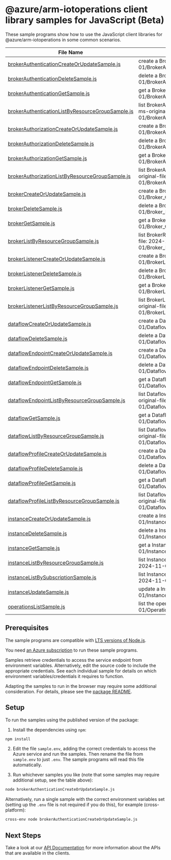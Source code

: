 # @azure/arm-iotoperations client library samples for JavaScript (Beta)

These sample programs show how to use the JavaScript client libraries for @azure/arm-iotoperations in some common scenarios.

| **File Name**                                                                                     | **Description**                                                                                                                                           |
| ------------------------------------------------------------------------------------------------- | --------------------------------------------------------------------------------------------------------------------------------------------------------- |
| [brokerAuthenticationCreateOrUpdateSample.js][brokerauthenticationcreateorupdatesample]           | create a BrokerAuthenticationResource x-ms-original-file: 2024-11-01/BrokerAuthentication_CreateOrUpdate_Complex.json                                     |
| [brokerAuthenticationDeleteSample.js][brokerauthenticationdeletesample]                           | delete a BrokerAuthenticationResource x-ms-original-file: 2024-11-01/BrokerAuthentication_Delete_MaximumSet_Gen.json                                      |
| [brokerAuthenticationGetSample.js][brokerauthenticationgetsample]                                 | get a BrokerAuthenticationResource x-ms-original-file: 2024-11-01/BrokerAuthentication_Get_MaximumSet_Gen.json                                            |
| [brokerAuthenticationListByResourceGroupSample.js][brokerauthenticationlistbyresourcegroupsample] | list BrokerAuthenticationResource resources by BrokerResource x-ms-original-file: 2024-11-01/BrokerAuthentication_ListByResourceGroup_MaximumSet_Gen.json |
| [brokerAuthorizationCreateOrUpdateSample.js][brokerauthorizationcreateorupdatesample]             | create a BrokerAuthorizationResource x-ms-original-file: 2024-11-01/BrokerAuthorization_CreateOrUpdate_Complex.json                                       |
| [brokerAuthorizationDeleteSample.js][brokerauthorizationdeletesample]                             | delete a BrokerAuthorizationResource x-ms-original-file: 2024-11-01/BrokerAuthorization_Delete_MaximumSet_Gen.json                                        |
| [brokerAuthorizationGetSample.js][brokerauthorizationgetsample]                                   | get a BrokerAuthorizationResource x-ms-original-file: 2024-11-01/BrokerAuthorization_Get_MaximumSet_Gen.json                                              |
| [brokerAuthorizationListByResourceGroupSample.js][brokerauthorizationlistbyresourcegroupsample]   | list BrokerAuthorizationResource resources by BrokerResource x-ms-original-file: 2024-11-01/BrokerAuthorization_ListByResourceGroup_MaximumSet_Gen.json   |
| [brokerCreateOrUpdateSample.js][brokercreateorupdatesample]                                       | create a BrokerResource x-ms-original-file: 2024-11-01/Broker_CreateOrUpdate_Complex.json                                                                 |
| [brokerDeleteSample.js][brokerdeletesample]                                                       | delete a BrokerResource x-ms-original-file: 2024-11-01/Broker_Delete_MaximumSet_Gen.json                                                                  |
| [brokerGetSample.js][brokergetsample]                                                             | get a BrokerResource x-ms-original-file: 2024-11-01/Broker_Get_MaximumSet_Gen.json                                                                        |
| [brokerListByResourceGroupSample.js][brokerlistbyresourcegroupsample]                             | list BrokerResource resources by InstanceResource x-ms-original-file: 2024-11-01/Broker_ListByResourceGroup_MaximumSet_Gen.json                           |
| [brokerListenerCreateOrUpdateSample.js][brokerlistenercreateorupdatesample]                       | create a BrokerListenerResource x-ms-original-file: 2024-11-01/BrokerListener_CreateOrUpdate_Complex.json                                                 |
| [brokerListenerDeleteSample.js][brokerlistenerdeletesample]                                       | delete a BrokerListenerResource x-ms-original-file: 2024-11-01/BrokerListener_Delete_MaximumSet_Gen.json                                                  |
| [brokerListenerGetSample.js][brokerlistenergetsample]                                             | get a BrokerListenerResource x-ms-original-file: 2024-11-01/BrokerListener_Get_MaximumSet_Gen.json                                                        |
| [brokerListenerListByResourceGroupSample.js][brokerlistenerlistbyresourcegroupsample]             | list BrokerListenerResource resources by BrokerResource x-ms-original-file: 2024-11-01/BrokerListener_ListByResourceGroup_MaximumSet_Gen.json             |
| [dataflowCreateOrUpdateSample.js][dataflowcreateorupdatesample]                                   | create a DataflowResource x-ms-original-file: 2024-11-01/Dataflow_CreateOrUpdate_ComplexContextualization.json                                            |
| [dataflowDeleteSample.js][dataflowdeletesample]                                                   | delete a DataflowResource x-ms-original-file: 2024-11-01/Dataflow_Delete_MaximumSet_Gen.json                                                              |
| [dataflowEndpointCreateOrUpdateSample.js][dataflowendpointcreateorupdatesample]                   | create a DataflowEndpointResource x-ms-original-file: 2024-11-01/DataflowEndpoint_CreateOrUpdate_ADLSv2.json                                              |
| [dataflowEndpointDeleteSample.js][dataflowendpointdeletesample]                                   | delete a DataflowEndpointResource x-ms-original-file: 2024-11-01/DataflowEndpoint_Delete_MaximumSet_Gen.json                                              |
| [dataflowEndpointGetSample.js][dataflowendpointgetsample]                                         | get a DataflowEndpointResource x-ms-original-file: 2024-11-01/DataflowEndpoint_Get_MaximumSet_Gen.json                                                    |
| [dataflowEndpointListByResourceGroupSample.js][dataflowendpointlistbyresourcegroupsample]         | list DataflowEndpointResource resources by InstanceResource x-ms-original-file: 2024-11-01/DataflowEndpoint_ListByResourceGroup_MaximumSet_Gen.json       |
| [dataflowGetSample.js][dataflowgetsample]                                                         | get a DataflowResource x-ms-original-file: 2024-11-01/Dataflow_Get_MaximumSet_Gen.json                                                                    |
| [dataflowListByResourceGroupSample.js][dataflowlistbyresourcegroupsample]                         | list DataflowResource resources by DataflowProfileResource x-ms-original-file: 2024-11-01/Dataflow_ListByProfileResource_MaximumSet_Gen.json              |
| [dataflowProfileCreateOrUpdateSample.js][dataflowprofilecreateorupdatesample]                     | create a DataflowProfileResource x-ms-original-file: 2024-11-01/DataflowProfile_CreateOrUpdate_MaximumSet_Gen.json                                        |
| [dataflowProfileDeleteSample.js][dataflowprofiledeletesample]                                     | delete a DataflowProfileResource x-ms-original-file: 2024-11-01/DataflowProfile_Delete_MaximumSet_Gen.json                                                |
| [dataflowProfileGetSample.js][dataflowprofilegetsample]                                           | get a DataflowProfileResource x-ms-original-file: 2024-11-01/DataflowProfile_Get_MaximumSet_Gen.json                                                      |
| [dataflowProfileListByResourceGroupSample.js][dataflowprofilelistbyresourcegroupsample]           | list DataflowProfileResource resources by InstanceResource x-ms-original-file: 2024-11-01/DataflowProfile_ListByResourceGroup_MaximumSet_Gen.json         |
| [instanceCreateOrUpdateSample.js][instancecreateorupdatesample]                                   | create a InstanceResource x-ms-original-file: 2024-11-01/Instance_CreateOrUpdate_MaximumSet_Gen.json                                                      |
| [instanceDeleteSample.js][instancedeletesample]                                                   | delete a InstanceResource x-ms-original-file: 2024-11-01/Instance_Delete_MaximumSet_Gen.json                                                              |
| [instanceGetSample.js][instancegetsample]                                                         | get a InstanceResource x-ms-original-file: 2024-11-01/Instance_Get_MaximumSet_Gen.json                                                                    |
| [instanceListByResourceGroupSample.js][instancelistbyresourcegroupsample]                         | list InstanceResource resources by resource group x-ms-original-file: 2024-11-01/Instance_ListByResourceGroup_MaximumSet_Gen.json                         |
| [instanceListBySubscriptionSample.js][instancelistbysubscriptionsample]                           | list InstanceResource resources by subscription ID x-ms-original-file: 2024-11-01/Instance_ListBySubscription_MaximumSet_Gen.json                         |
| [instanceUpdateSample.js][instanceupdatesample]                                                   | update a InstanceResource x-ms-original-file: 2024-11-01/Instance_Update_MaximumSet_Gen.json                                                              |
| [operationsListSample.js][operationslistsample]                                                   | list the operations for the provider x-ms-original-file: 2024-11-01/Operations_List_MaximumSet_Gen.json                                                   |

## Prerequisites

The sample programs are compatible with [LTS versions of Node.js](https://github.com/nodejs/release#release-schedule).

You need [an Azure subscription][freesub] to run these sample programs.

Samples retrieve credentials to access the service endpoint from environment variables. Alternatively, edit the source code to include the appropriate credentials. See each individual sample for details on which environment variables/credentials it requires to function.

Adapting the samples to run in the browser may require some additional consideration. For details, please see the [package README][package].

## Setup

To run the samples using the published version of the package:

1. Install the dependencies using `npm`:

```bash
npm install
```

2. Edit the file `sample.env`, adding the correct credentials to access the Azure service and run the samples. Then rename the file from `sample.env` to just `.env`. The sample programs will read this file automatically.

3. Run whichever samples you like (note that some samples may require additional setup, see the table above):

```bash
node brokerAuthenticationCreateOrUpdateSample.js
```

Alternatively, run a single sample with the correct environment variables set (setting up the `.env` file is not required if you do this), for example (cross-platform):

```bash
cross-env node brokerAuthenticationCreateOrUpdateSample.js
```

## Next Steps

Take a look at our [API Documentation][apiref] for more information about the APIs that are available in the clients.

[brokerauthenticationcreateorupdatesample]: https://github.com/Azure/azure-sdk-for-js/blob/main/sdk/iotoperations/arm-iotoperations/samples/v1-beta/javascript/brokerAuthenticationCreateOrUpdateSample.js
[brokerauthenticationdeletesample]: https://github.com/Azure/azure-sdk-for-js/blob/main/sdk/iotoperations/arm-iotoperations/samples/v1-beta/javascript/brokerAuthenticationDeleteSample.js
[brokerauthenticationgetsample]: https://github.com/Azure/azure-sdk-for-js/blob/main/sdk/iotoperations/arm-iotoperations/samples/v1-beta/javascript/brokerAuthenticationGetSample.js
[brokerauthenticationlistbyresourcegroupsample]: https://github.com/Azure/azure-sdk-for-js/blob/main/sdk/iotoperations/arm-iotoperations/samples/v1-beta/javascript/brokerAuthenticationListByResourceGroupSample.js
[brokerauthorizationcreateorupdatesample]: https://github.com/Azure/azure-sdk-for-js/blob/main/sdk/iotoperations/arm-iotoperations/samples/v1-beta/javascript/brokerAuthorizationCreateOrUpdateSample.js
[brokerauthorizationdeletesample]: https://github.com/Azure/azure-sdk-for-js/blob/main/sdk/iotoperations/arm-iotoperations/samples/v1-beta/javascript/brokerAuthorizationDeleteSample.js
[brokerauthorizationgetsample]: https://github.com/Azure/azure-sdk-for-js/blob/main/sdk/iotoperations/arm-iotoperations/samples/v1-beta/javascript/brokerAuthorizationGetSample.js
[brokerauthorizationlistbyresourcegroupsample]: https://github.com/Azure/azure-sdk-for-js/blob/main/sdk/iotoperations/arm-iotoperations/samples/v1-beta/javascript/brokerAuthorizationListByResourceGroupSample.js
[brokercreateorupdatesample]: https://github.com/Azure/azure-sdk-for-js/blob/main/sdk/iotoperations/arm-iotoperations/samples/v1-beta/javascript/brokerCreateOrUpdateSample.js
[brokerdeletesample]: https://github.com/Azure/azure-sdk-for-js/blob/main/sdk/iotoperations/arm-iotoperations/samples/v1-beta/javascript/brokerDeleteSample.js
[brokergetsample]: https://github.com/Azure/azure-sdk-for-js/blob/main/sdk/iotoperations/arm-iotoperations/samples/v1-beta/javascript/brokerGetSample.js
[brokerlistbyresourcegroupsample]: https://github.com/Azure/azure-sdk-for-js/blob/main/sdk/iotoperations/arm-iotoperations/samples/v1-beta/javascript/brokerListByResourceGroupSample.js
[brokerlistenercreateorupdatesample]: https://github.com/Azure/azure-sdk-for-js/blob/main/sdk/iotoperations/arm-iotoperations/samples/v1-beta/javascript/brokerListenerCreateOrUpdateSample.js
[brokerlistenerdeletesample]: https://github.com/Azure/azure-sdk-for-js/blob/main/sdk/iotoperations/arm-iotoperations/samples/v1-beta/javascript/brokerListenerDeleteSample.js
[brokerlistenergetsample]: https://github.com/Azure/azure-sdk-for-js/blob/main/sdk/iotoperations/arm-iotoperations/samples/v1-beta/javascript/brokerListenerGetSample.js
[brokerlistenerlistbyresourcegroupsample]: https://github.com/Azure/azure-sdk-for-js/blob/main/sdk/iotoperations/arm-iotoperations/samples/v1-beta/javascript/brokerListenerListByResourceGroupSample.js
[dataflowcreateorupdatesample]: https://github.com/Azure/azure-sdk-for-js/blob/main/sdk/iotoperations/arm-iotoperations/samples/v1-beta/javascript/dataflowCreateOrUpdateSample.js
[dataflowdeletesample]: https://github.com/Azure/azure-sdk-for-js/blob/main/sdk/iotoperations/arm-iotoperations/samples/v1-beta/javascript/dataflowDeleteSample.js
[dataflowendpointcreateorupdatesample]: https://github.com/Azure/azure-sdk-for-js/blob/main/sdk/iotoperations/arm-iotoperations/samples/v1-beta/javascript/dataflowEndpointCreateOrUpdateSample.js
[dataflowendpointdeletesample]: https://github.com/Azure/azure-sdk-for-js/blob/main/sdk/iotoperations/arm-iotoperations/samples/v1-beta/javascript/dataflowEndpointDeleteSample.js
[dataflowendpointgetsample]: https://github.com/Azure/azure-sdk-for-js/blob/main/sdk/iotoperations/arm-iotoperations/samples/v1-beta/javascript/dataflowEndpointGetSample.js
[dataflowendpointlistbyresourcegroupsample]: https://github.com/Azure/azure-sdk-for-js/blob/main/sdk/iotoperations/arm-iotoperations/samples/v1-beta/javascript/dataflowEndpointListByResourceGroupSample.js
[dataflowgetsample]: https://github.com/Azure/azure-sdk-for-js/blob/main/sdk/iotoperations/arm-iotoperations/samples/v1-beta/javascript/dataflowGetSample.js
[dataflowlistbyresourcegroupsample]: https://github.com/Azure/azure-sdk-for-js/blob/main/sdk/iotoperations/arm-iotoperations/samples/v1-beta/javascript/dataflowListByResourceGroupSample.js
[dataflowprofilecreateorupdatesample]: https://github.com/Azure/azure-sdk-for-js/blob/main/sdk/iotoperations/arm-iotoperations/samples/v1-beta/javascript/dataflowProfileCreateOrUpdateSample.js
[dataflowprofiledeletesample]: https://github.com/Azure/azure-sdk-for-js/blob/main/sdk/iotoperations/arm-iotoperations/samples/v1-beta/javascript/dataflowProfileDeleteSample.js
[dataflowprofilegetsample]: https://github.com/Azure/azure-sdk-for-js/blob/main/sdk/iotoperations/arm-iotoperations/samples/v1-beta/javascript/dataflowProfileGetSample.js
[dataflowprofilelistbyresourcegroupsample]: https://github.com/Azure/azure-sdk-for-js/blob/main/sdk/iotoperations/arm-iotoperations/samples/v1-beta/javascript/dataflowProfileListByResourceGroupSample.js
[instancecreateorupdatesample]: https://github.com/Azure/azure-sdk-for-js/blob/main/sdk/iotoperations/arm-iotoperations/samples/v1-beta/javascript/instanceCreateOrUpdateSample.js
[instancedeletesample]: https://github.com/Azure/azure-sdk-for-js/blob/main/sdk/iotoperations/arm-iotoperations/samples/v1-beta/javascript/instanceDeleteSample.js
[instancegetsample]: https://github.com/Azure/azure-sdk-for-js/blob/main/sdk/iotoperations/arm-iotoperations/samples/v1-beta/javascript/instanceGetSample.js
[instancelistbyresourcegroupsample]: https://github.com/Azure/azure-sdk-for-js/blob/main/sdk/iotoperations/arm-iotoperations/samples/v1-beta/javascript/instanceListByResourceGroupSample.js
[instancelistbysubscriptionsample]: https://github.com/Azure/azure-sdk-for-js/blob/main/sdk/iotoperations/arm-iotoperations/samples/v1-beta/javascript/instanceListBySubscriptionSample.js
[instanceupdatesample]: https://github.com/Azure/azure-sdk-for-js/blob/main/sdk/iotoperations/arm-iotoperations/samples/v1-beta/javascript/instanceUpdateSample.js
[operationslistsample]: https://github.com/Azure/azure-sdk-for-js/blob/main/sdk/iotoperations/arm-iotoperations/samples/v1-beta/javascript/operationsListSample.js
[apiref]: https://learn.microsoft.com/javascript/api/@azure/arm-iotoperations?view=azure-node-preview
[freesub]: https://azure.microsoft.com/free/
[package]: https://github.com/Azure/azure-sdk-for-js/tree/main/sdk/iotoperations/arm-iotoperations/README.md
